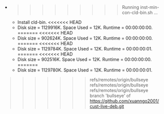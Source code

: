 * >>>>>>>>> Running inst-min-con-cld-bin.sh ...
  * Install cld-bin.
<<<<<<< HEAD
  * Disk size = 1129916K. Space Used = 12K. Runtime = 00:00:00:00.
=======
<<<<<<< HEAD
  * Disk size = 902624K. Space Used = 12K. Runtime = 00:00:00:00.
=======
<<<<<<< HEAD
  * Disk size = 1129784K. Space Used = 12K. Runtime = 00:00:00:01.
=======
<<<<<<< HEAD
  * Disk size = 902516K. Space Used = 12K. Runtime = 00:00:00:00.
=======
  * Disk size = 1129780K. Space Used = 12K. Runtime = 00:00:00:01.
>>>>>>> refs/remotes/origin/bullseye
>>>>>>> refs/remotes/origin/bullseye
>>>>>>> refs/remotes/origin/bullseye
>>>>>>> branch 'bullseye' of https://github.com/xuanngo2001/cust-live-deb.git
